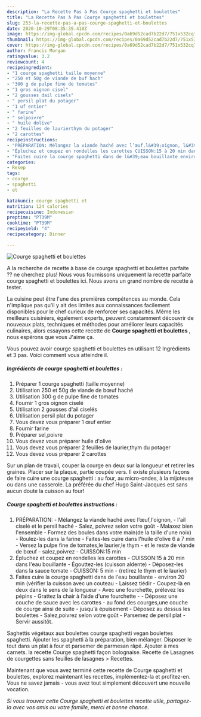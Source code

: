 ```yaml
---
description: "La Recette Pas à Pas Courge spaghetti et boulettes"
title: "La Recette Pas à Pas Courge spaghetti et boulettes"
slug: 253-la-recette-pas-a-pas-courge-spaghetti-et-boulettes
date: 2020-10-29T08:35:39.410Z
image: https://img-global.cpcdn.com/recipes/0a69d52cad7b22d7/751x532cq70/courge-spaghetti-et-boulettes-photo-principale-de-la-recette.jpg
thumbnail: https://img-global.cpcdn.com/recipes/0a69d52cad7b22d7/751x532cq70/courge-spaghetti-et-boulettes-photo-principale-de-la-recette.jpg
cover: https://img-global.cpcdn.com/recipes/0a69d52cad7b22d7/751x532cq70/courge-spaghetti-et-boulettes-photo-principale-de-la-recette.jpg
author: Francis Morgan
ratingvalue: 3.2
reviewcount: 4
recipeingredient:
- "1 courge spaghetti taille moyenne"
- "250 et 50g de viande de buf hach"
- "300 g de pulpe fine de tomates"
- "1 gros oignon cisel"
- "2 gousses dail cisels"
- " persil plat du potager"
- "1 uf entier"
- " farine"
- " selpoivre"
- " huile dolive"
- "2 feuilles de laurierthym du potager"
- "2 carottes"
recipeinstructions:
- "PRÉPARATION: Mélangez la viande haché avec l’œuf,l&#39;oignon, l&#39;ail ciselé et le persil haché Salez, poivrez selon votre goût Malaxez bien l&#39;ensemble Formez des boules dans votre main(de la taille d&#39;une noix) Roulez-les dans la farine Faites-les cuire dans l&#39;huile d&#39;olive 6 à 7 min Versez la pulpe fine de tomates,le laurier,le thym et le reste de viande de bœuf salez,poivrez CUISSON:15 min"
- "Épluchez et coupez en rondelles les carottes CUISSON:15 à 20 min dans l&#39;eau bouillante Égouttez-les (cuisson aldente) Déposez-les dans la sauce tomate CUISSON: 5 min (retirez le thym et le laurier)"
- "Faites cuire la courge spaghetti dans de l&#39;eau bouillante environ 20 min (vérifier la cuisson avec un couteau Laissez tiédir Coupez-là en deux dans le sens de la longueur Avec une fourchette, prélevez les pépins Grattez la chair à l’aide d&#39;une fourchette   Déposez une couche de sauce avec les carottes au fond des courges,une couche de courge ainsi de suite jusqu&#39;à épuisement Déposez au dessus les boulettes Salez,poivrez selon votre goût Parsemez de persil plat Servir aussitôt."
categories:
- Resep
tags:
- courge
- spaghetti
- et

katakunci: courge spaghetti et 
nutrition: 124 calories
recipecuisine: Indonesian
preptime: "PT39M"
cooktime: "PT39M"
recipeyield: "4"
recipecategory: Dinner

---
```



![Courge spaghetti et boulettes](https://img-global.cpcdn.com/recipes/0a69d52cad7b22d7/751x532cq70/courge-spaghetti-et-boulettes-photo-principale-de-la-recette.jpg)

A la recherche de recette à base de courge spaghetti et boulettes parfaite ?? ne cherchez plus! Nous vous fournissons uniquement la recette parfaite courge spaghetti et boulettes ici. Nous avons un grand nombre de recette à tester.

La cuisine peut être l'une des premières compétences au monde. Cela n'implique pas qu'il y ait des limites aux connaissances facilement disponibles pour le chef curieux de renforcer ses capacités. Même les meilleurs cuisiniers, également experts, peuvent constamment découvrir de nouveaux plats, techniques et méthodes pour améliorer leurs capacités culinaires, alors essayons cette recette de <strong> Courge spaghetti et boulettes </strong>, nous espérons que vous J'aime ça.

<!--inarticleads1-->

Vous pouvez avoir courge spaghetti et boulettes en utilisant 12 Ingrédients et 3 pas. Voici comment vous atteindre il.

##### Ingrédients de courge spaghetti et boulettes :

1. Préparer 1 courge spaghetti (taille moyenne)
1. Utilisation 250 et 50g de viande de bœuf haché
1. Utilisation 300 g de pulpe fine de tomates
1. Fournir 1 gros oignon ciselé
1. Utilisation 2 gousses d&#39;ail ciselés
1. Utilisation  persil plat du potager
1. Vous devez vous préparer 1 œuf entier
1. Fournir  farine
1. Préparer  sel,poivre
1. Vous devez vous préparer  huile d&#39;olive
1. Vous devez vous préparer 2 feuilles de laurier,thym du potager
1. Vous devez vous préparer 2 carottes


Sur un plan de travail, couper la courge en deux sur la longueur et retirer les graines. Placer sur la plaque, partie coupée vers. Il existe plusieurs façons de faire cuire une courge spaghetti : au four, au micro-ondes, à la mijoteuse ou dans une casserole. La préférée du chef Hugo Saint-Jacques est sans aucun doute la cuisson au four! 

<!--inarticleads2-->

##### Courge spaghetti et boulettes instructions :

1. PRÉPARATION: - Mélangez la viande haché avec l’œuf,l&#39;oignon, - l&#39;ail ciselé et le persil haché - Salez, poivrez selon votre goût - Malaxez bien l&#39;ensemble - Formez des boules dans votre main(de la taille d&#39;une noix) - Roulez-les dans la farine - Faites-les cuire dans l&#39;huile d&#39;olive 6 à 7 min - Versez la pulpe fine de tomates,le laurier,le thym - et le reste de viande de bœuf - salez,poivrez - CUISSON:15 min
1. Épluchez et coupez en rondelles les carottes - CUISSON:15 à 20 min dans l&#39;eau bouillante - Égouttez-les (cuisson aldente) - Déposez-les dans la sauce tomate - CUISSON: 5 min - (retirez le thym et le laurier)
1. Faites cuire la courge spaghetti dans de l&#39;eau bouillante - environ 20 min (vérifier la cuisson avec un couteau - Laissez tiédir - Coupez-là en deux dans le sens de la longueur - Avec une fourchette, prélevez les pépins - Grattez la chair à l’aide d&#39;une fourchette -   - Déposez une couche de sauce avec les carottes - au fond des courges,une couche de courge ainsi de suite - jusqu&#39;à épuisement - Déposez au dessus les boulettes - Salez,poivrez selon votre goût - Parsemez de persil plat - Servir aussitôt.


Saghettis végétaux aux boulettes courge spaghetti vegan boulettes spaghetti. Ajouter les spaghetti à la préparation, bien mélanger. Disposer le tout dans un plat à four et parsemer de parmesan râpé. Ajouter à mes carnets. la recette Courge spaghetti façon bolognaise. Recette de Lasagnes de courgettes sans feuilles de lasagnes &gt; Recettes. 

<!--inarticleads1-->

<p>
Maintenant que vous avez terminé cette recette de Courge spaghetti et boulettes, explorez maintenant les recettes, implémentez-la et profitez-en. Vous ne savez jamais - vous avez tout simplement découvert une nouvelle vocation.
</p>

<p>
<i>Si vous trouvez cette Courge spaghetti et boulettes recette utile, partagez-la avec vos amis ou votre famille, merci et bonne chance.</i>
</p>
